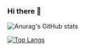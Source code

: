 ### Hi there 👋


![Anurag's GitHub stats](https://github-readme-stats.vercel.app/api?username=alabliuk&show_icons=true&theme=default&count_private=true&role=OWNER,COLLABORATOR)

[![Top Langs](https://github-readme-stats.vercel.app/api/top-langs/?username=alabliuk&layout=compact&langs_count=10)](https://github.com/anuraghazra/github-readme-stats)

<!--
**alabliuk/alabliuk** is a ✨ _special_ ✨ repository because its `README.md` (this file) appears on your GitHub profile.

Here are some ideas to get you started:

- 🔭 I’m currently working on ...
- 🌱 I’m currently learning ...
- 👯 I’m looking to collaborate on ...
- 🤔 I’m looking for help with ...
- 💬 Ask me about ...
- 📫 How to reach me: ...
- 😄 Pronouns: ...
- ⚡ Fun fact: ...
-->
